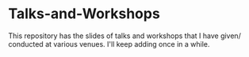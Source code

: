# Talks-and-Workshops
This repository has the slides of talks and workshops that I have given/ conducted at various venues. I'll keep adding once in a while.
